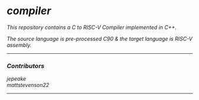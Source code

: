 # _compiler_

_This repository contains a C to RISC-V Compiler implemented in C++._ 

_The source language is pre-processed C90 & the target language is RISC-V assembly._

---

### _Contributors_

_jepeake_   
_mattstevenson22_

---
